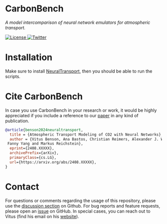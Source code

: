 # CarbonBench


*A model intercomparison of neural network emulators for atmospheric transport.*


<a href="https://opensource.org/licenses/MIT" target="_blank">
    <img src="https://img.shields.io/badge/License-MIT-blue.svg" alt="License">
</a>
<a href="https://twitter.com/vitusbenson" target="_blank">
    <img src="https://img.shields.io/twitter/follow/vitusbenson?style=social" alt="Twitter">
</a>

# Installation

Make sure to install [NeuralTransport](https://github.com/vitusbenson/neural_transport), then you should be able to run the scripts.

# Cite CarbonBench

In case you use CarbonBench in your research or work, it would be highly appreciated if you include a reference to our [paper](https://arxiv.org/abs/2408.XXXXX) in any kind of publication.

```bibtex
@article{benson2024neuraltransport,
  title = {Atmospheric Transport Modeling of CO2 with Neural Networks},
  author = {Vitus Benson, Ana Bastos, Christian Reimers, Alexander J. Winkler,
 Fanny Yang and Markus Reichstein},
  eprint={2408.XXXXX},
  archivePrefix={arXiv},
  primaryClass={cs.LG},
  url={https://arxiv.org/abs/2408.XXXXX}, 
}
```

# Contact

For questions or comments regarding the usage of this repository, please use the [discussion section](https://github.com/vitusbenson/carbonbench/discussions) on Github. For bug reports and feature requests, please open an [issue](https://github.com/vitusbenson/carbonbench/issues) on GitHub.
In special cases, you can reach out to Vitus (find his email on his [website](https://vitusbenson.github.io/)).